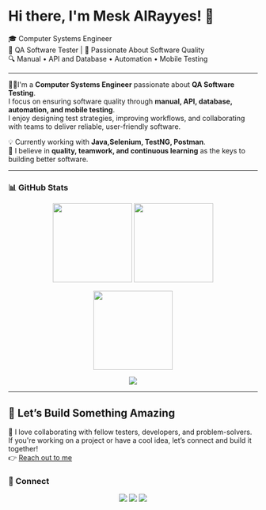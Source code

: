 # Hi there, I'm Mesk AlRayyes! 👋  
🎓 Computer Systems Engineer  
🧪 QA Software Tester | 🚀 Passionate About Software Quality  
🔍 Manual • API and Database • Automation • Mobile Testing  

---

👨‍💻I'm a **Computer Systems Engineer** passionate about **QA Software Testing**.  
I focus on ensuring software quality through **manual, API, database, automation, and mobile testing**.  
I enjoy designing test strategies, improving workflows, and collaborating with teams to deliver reliable, user-friendly software.  
  

💡 Currently working with **Java,Selenium, TestNG, Postman**.  
🌟 I believe in **quality, teamwork, and continuous learning** as the keys to building better software.  

---

### 📊 GitHub Stats
<p align="center">
  <img src="https://github-readme-stats.vercel.app/api?username=MeskRayyes&show_icons=true&theme=radical" height="160" />
  <img src="https://github-readme-stats.vercel.app/api/top-langs/?username=MeskRayyes&layout=compact&langs_count=8&theme=radical" height="160" />
</p>

<p align="center">
  <img src="https://github-readme-streak-stats.herokuapp.com/?user=MeskRayyes&theme=radical" height="160" />
</p>

<p align="center">
  <img src="https://github-readme-activity-graph.vercel.app/graph?username=MeskRayyes&radius=8&theme=radical" />
</p>


---
## 💬 Let’s Build Something Amazing
🚀 I love collaborating with fellow testers, developers, and problem-solvers.  
If you're working on a project or have a cool idea, let’s connect and build it together!  
👉 [Reach out to me](mailto:miskrayyes2002@gmail.com)  

### 🤝 Connect
<p align="center">
  <a href="mailto:miskrayyes2002@gmail.com"><img src="https://img.shields.io/badge/Email-D14836?style=for-the-badge&logo=gmail&logoColor=white" /></a>
  <a href="www.linkedin.com/in/meskrayyes"><img src="https://img.shields.io/badge/LinkedIn-0A66C2?style=for-the-badge&logo=linkedin&logoColor=white" /></a>
  <a href="https://github.com/MeskRayyes"><img src="https://img.shields.io/badge/GitHub-181717?style=for-the-badge&logo=github&logoColor=white" /></a>
</p>


